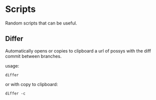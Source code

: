 # Scripts

Random scripts that can be useful.

## Differ

Automatically opens or copies to clipboard a url of possys with the diff commit between branches.

usage:

```
differ
```

or with copy to clipboard:

```
differ -c
```
